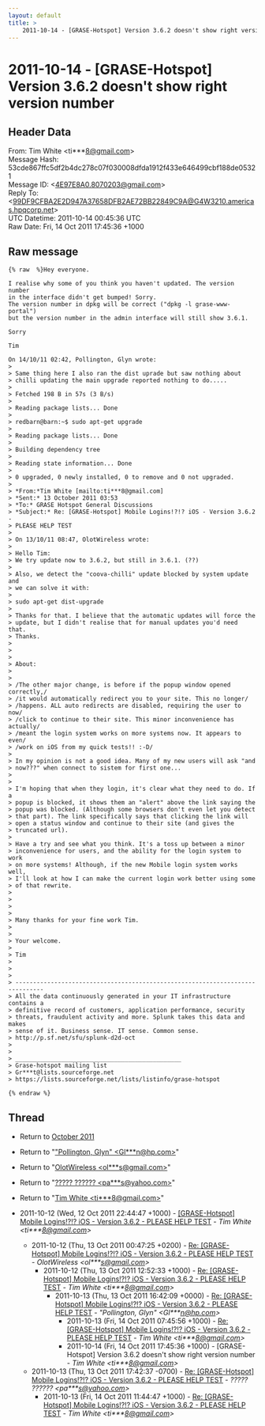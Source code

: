```yaml
---
layout: default
title: >
    2011-10-14 - [GRASE-Hotspot] Version 3.6.2 doesn't show right version number
---
```


# 2011-10-14 - [GRASE-Hotspot] Version 3.6.2 doesn't show right version number

## Header Data

From: Tim White \<ti***8@gmail.com\><br>
Message Hash: 53cde867ffc5df2b4dc278c07f030008dfda1912f433e646499cbf188de05321<br>
Message ID: \<4E97E8A0.8070203@gmail.com\><br>
Reply To: \<99DF9CFBA2E2D947A37658DFB2AE72BB22849C9A@G4W3210.americas.hpqcorp.net\><br>
UTC Datetime: 2011-10-14 00:45:36 UTC<br>
Raw Date: Fri, 14 Oct 2011 17:45:36 +1000<br>

## Raw message

```
{% raw  %}Hey everyone.

I realise why some of you think you haven't updated. The version number 
in the interface didn't get bumped! Sorry.
The version number in dpkg will be correct ("dpkg -l grase-www-portal") 
but the version number in the admin interface will still show 3.6.1.

Sorry

Tim

On 14/10/11 02:42, Pollington, Glyn wrote:
>
> Same thing here I also ran the dist uprade but saw nothing about 
> chilli updating the main upgrade reported nothing to do.....
>
> Fetched 198 B in 57s (3 B/s)
>
> Reading package lists... Done
>
> redbarn@barn:~$ sudo apt-get upgrade
>
> Reading package lists... Done
>
> Building dependency tree
>
> Reading state information... Done
>
> 0 upgraded, 0 newly installed, 0 to remove and 0 not upgraded.
>
> *From:*Tim White [mailto:ti***8@gmail.com]
> *Sent:* 13 October 2011 03:53
> *To:* GRASE Hotspot General Discussions
> *Subject:* Re: [GRASE-Hotspot] Mobile Logins!?!? iOS - Version 3.6.2 - 
> PLEASE HELP TEST
>
> On 13/10/11 08:47, OlotWireless wrote:
>
> Hello Tim:
> We try update now to 3.6.2, but still in 3.6.1. (??)
>
> Also, we detect the "coova-chilli" update blocked by system update and 
> we can solve it with:
>
> sudo apt-get dist-upgrade
>
> Thanks for that. I believe that the automatic updates will force the 
> update, but I didn't realise that for manual updates you'd need that. 
> Thanks.
>
>
>
> About:
>
>
> /The other major change, is before if the popup window opened correctly,/
> /it would automatically redirect you to your site. This no longer/
> /happens. ALL auto redirects are disabled, requiring the user to now/
> /click to continue to their site. This minor inconvenience has actually/
> /meant the login system works on more systems now. It appears to even/
> /work on iOS from my quick tests!! :-D/
>
> In my opinion is not a good idea. Many of my new users will ask "and 
> now???" when connect to sistem for first one...
>
>
> I'm hoping that when they login, it's clear what they need to do. If a 
> popup is blocked, it shows them an "alert" above the link saying the 
> popup was blocked. (Although some browsers don't even let you detect 
> that part). The link specifically says that clicking the link will 
> open a status window and continue to their site (and gives the 
> truncated url).
>
> Have a try and see what you think. It's a toss up between a minor 
> inconvenience for users, and the ability for the login system to work 
> on more systems! Although, if the new Mobile login system works well, 
> I'll look at how I can make the current login work better using some 
> of that rewrite.
>
>
>
>
> Many thanks for your fine work Tim.
>
>
> Your welcome.
>
> Tim
>
>
>
> ------------------------------------------------------------------------------
> All the data continuously generated in your IT infrastructure contains a
> definitive record of customers, application performance, security
> threats, fraudulent activity and more. Splunk takes this data and makes
> sense of it. Business sense. IT sense. Common sense.
> http://p.sf.net/sfu/splunk-d2d-oct
>
>
> _______________________________________________
> Grase-hotspot mailing list
> Gr***t@lists.sourceforge.net
> https://lists.sourceforge.net/lists/listinfo/grase-hotspot

{% endraw %}
```

## Thread

+ Return to [October 2011](/archive/2011/10)

+ Return to "["Pollington, Glyn" <Gl***n<span>@</span>hp.com>](/authors/gl___n_at_hp_com)"
+ Return to "[OlotWireless <ol***s<span>@</span>gmail.com>](/authors/ol___s_at_gmail_com)"
+ Return to "[????? ?????? <pa***s<span>@</span>yahoo.com>](/authors/pa___s_at_yahoo_com)"
+ Return to "[Tim White <ti***8<span>@</span>gmail.com>](/authors/ti___8_at_gmail_com)"

+ 2011-10-12 (Wed, 12 Oct 2011 22:44:47 +1000) - [[GRASE-Hotspot] Mobile Logins!?!? iOS - Version 3.6.2 - PLEASE HELP	TEST](/archive/2011/10/e208cd9509d7ebc9b4e9add050c087f8bb532900fab9a622f92a7e1001f23dd3) - _Tim White \<ti***8@gmail.com\>_
  + 2011-10-12 (Thu, 13 Oct 2011 00:47:25 +0200) - [Re: [GRASE-Hotspot] Mobile Logins!?!? iOS - Version 3.6.2 - PLEASE HELP TEST](/archive/2011/10/561934362880201e0497bec3b9cbe0c53edcfb07daeb6a6962bdda4fa6cb87cc) - _OlotWireless \<ol***s@gmail.com\>_
    + 2011-10-12 (Thu, 13 Oct 2011 12:52:33 +1000) - [Re: [GRASE-Hotspot] Mobile Logins!?!? iOS - Version 3.6.2 - PLEASE HELP TEST](/archive/2011/10/a8a4577fa4b421bf20827c1729319220dd0c1f0389c99701e890c75fe2c908da) - _Tim White \<ti***8@gmail.com\>_
      + 2011-10-13 (Thu, 13 Oct 2011 16:42:09 +0000) - [Re: [GRASE-Hotspot] Mobile Logins!?!? iOS - Version 3.6.2 - PLEASE HELP TEST](/archive/2011/10/d1bb43203f44112369b2c73a936003be8854624f8a0f24f15bea671282b6f42b) - _"Pollington, Glyn" \<Gl***n@hp.com\>_
        + 2011-10-13 (Fri, 14 Oct 2011 07:45:56 +1000) - [Re: [GRASE-Hotspot] Mobile Logins!?!? iOS - Version 3.6.2 - PLEASE HELP TEST](/archive/2011/10/1056be04c3f4140434ce410b2f6c7d7f8ebe62151574ca1dd073c37ccb97364e) - _Tim White \<ti***8@gmail.com\>_
        + 2011-10-14 (Fri, 14 Oct 2011 17:45:36 +1000) - [GRASE-Hotspot] Version 3.6.2 doesn't show right version number - _Tim White \<ti***8@gmail.com\>_
  + 2011-10-13 (Thu, 13 Oct 2011 17:42:37 -0700) - [Re: [GRASE-Hotspot] Mobile Logins!?!? iOS - Version 3.6.2 - PLEASE	HELP TEST](/archive/2011/10/5950a4365f88a8a52b74dcd4f41fb8b2b1af7c0bf48d4490a68bbdba812cb1dc) - _????? ?????? \<pa***s@yahoo.com\>_
    + 2011-10-13 (Fri, 14 Oct 2011 11:44:47 +1000) - [Re: [GRASE-Hotspot] Mobile Logins!?!? iOS - Version 3.6.2 - PLEASE HELP TEST](/archive/2011/10/c4c5e131361d01d649de9985531805590b5330e1e39ff3a58c0f32574e17d42c) - _Tim White \<ti***8@gmail.com\>_

